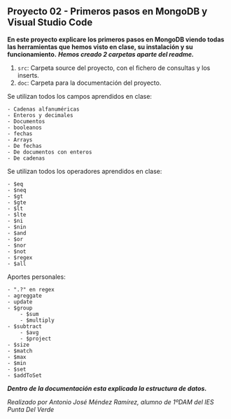 ## Proyecto 02 - Primeros pasos en MongoDB y Visual Studio Code
**En este proyecto explicare los primeros pasos en MongoDB viendo todas las herramientas que hemos visto en clase, su instalación y su funcionamiento.**
***Hemos creado 2 carpetas aparte del readme.***
1. `src`: Carpeta source del proyecto, con el fichero de consultas y los inserts.
2. `doc`: Carpeta para la documentación del proyecto.

Se utilizan todos los campos aprendidos en clase:

    - Cadenas alfanuméricas
    - Enteros y decimales
    - Documentos 
    - booleanos
    - fechas
    - Arrays
	- De fechas
	- De documentos con enteros
	- De cadenas

Se utilizan todos los operadores aprendidos en clase:

    - $eq
    - $neq
    - $gt
    - $gte
    - $lt
    - $lte
    - $ni
    - $nin
    - $and
    - $or
    - $nor
    - $not
    - $regex
    - $all

Aportes personales:

    - ".?" en regex
    - agreggate
    - update
	- $group
        - $sum
        - $multiply
	- $subtract
        - $avg
        - $project
	- $size
	- $match
	- $max
	- $min
	- $set
	- $addToSet

***Dentro de la documentación esta explicada la estructura de datos.***

_Realizado por Antonio José Méndez Ramírez, alumno de 1ºDAM del IES Punta Del Verde_
